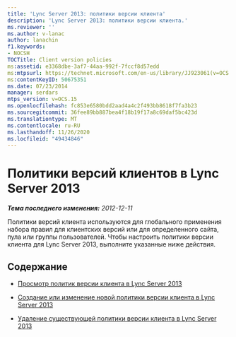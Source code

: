 ```yaml
---
title: 'Lync Server 2013: политики версии клиента'
description: 'Lync Server 2013: политики версии клиента.'
ms.reviewer: ''
ms.author: v-lanac
author: lanachin
f1.keywords:
- NOCSH
TOCTitle: Client version policies
ms:assetid: e3368dbe-3af7-44aa-992f-7fccf8d57edd
ms:mtpsurl: https://technet.microsoft.com/en-us/library/JJ923061(v=OCS.15)
ms:contentKeyID: 50675351
ms.date: 07/23/2014
manager: serdars
mtps_version: v=OCS.15
ms.openlocfilehash: fc853e6580bdd2aad4a4c2f493bb8618f7fa3b23
ms.sourcegitcommit: 36fee89bb887bea4f18b19f17a8c69daf5bc423d
ms.translationtype: MT
ms.contentlocale: ru-RU
ms.lasthandoff: 11/26/2020
ms.locfileid: "49434846"
---
```

# <a name="client-version-policies-in-lync-server-2013"></a>Политики версий клиентов в Lync Server 2013

<div data-xmlns="http://www.w3.org/1999/xhtml">

<div class="topic" data-xmlns="http://www.w3.org/1999/xhtml" data-msxsl="urn:schemas-microsoft-com:xslt" data-cs="https://msdn.microsoft.com/">

<div data-asp="https://msdn2.microsoft.com/asp">



</div>

<div id="mainSection">

<div id="mainBody">

<span> </span>

_**Тема последнего изменения:** 2012-12-11_

Политики версий клиента используются для глобального применения набора правил для клиентских версий или для определенного сайта, пула или группы пользователей. Чтобы настроить политики версии клиента для Lync Server 2013, выполните указанные ниже действия.

<div>

## <a name="in-this-section"></a>Содержание

  - [Просмотр политик версии клиента в Lync Server 2013](lync-server-2013-view-client-version-policies.md)

  - [Создание или изменение новой политики версии клиента в Lync Server 2013](lync-server-2013-create-or-modify-a-new-client-version-policy.md)

  - [Удаление существующей политики версии клиента в Lync Server 2013](lync-server-2013-delete-an-existing-client-version-policy.md)

</div>

</div>

<span> </span>

</div>

</div>

</div>

